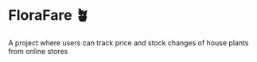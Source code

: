 # FloraFare 🪴
A project where users can track price and stock changes of house plants from online stores
